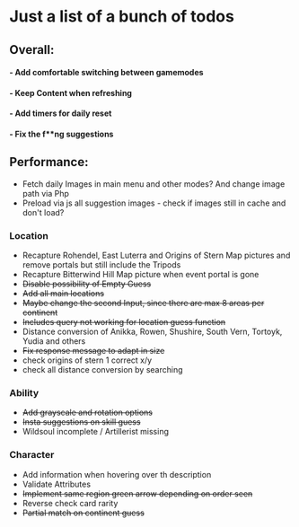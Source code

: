 # Just a list of a bunch of todos

## __Overall:__
#### - Add comfortable switching between gamemodes
#### - Keep Content when refreshing
#### - Add timers for daily reset
#### - Fix the f**ng suggestions

## __Performance:__
- Fetch daily Images in main menu and other modes? And change image path via Php
- Preload via js all suggestion images - check if images still in cache and don't load?

### __Location__
- Recapture Rohendel, East Luterra and Origins of Stern Map pictures and remove portals but still include the Tripods
- Recapture Bitterwind Hill Map picture when event portal is gone
- ~~Disable possibility of Empty Guess~~
- ~~Add all main locations~~
- ~~Maybe change the second Input, since there are max 8 areas per continent~~
- ~~Includes query not working for location guess function~~
- Distance conversion of Anikka, Rowen, Shushire, South Vern, Tortoyk, Yudia and others
- ~~Fix response message to adapt in size~~
- check origins of stern 1 correct x/y
- check all distance conversion by searching

### __Ability__
- ~~Add grayscale and rotation options~~
- ~~Insta suggestions on skill guess~~
- Wildsoul incomplete / Artillerist missing

### __Character__
- Add information when hovering over th description
- Validate Attributes
- ~~Implement same region green arrow depending on order seen~~
- Reverse check card rarity
- ~~Partial match on continent guess~~
